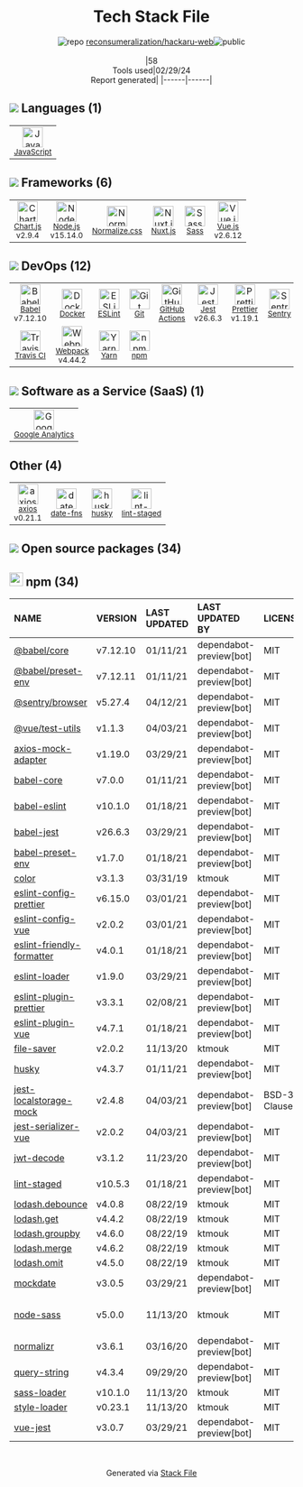 <!--
&lt;--- Readme.md Snippet without images Start ---&gt;
## Tech Stack
reconsumeralization/hackaru-web is built on the following main stack:

- [JavaScript](https://developer.mozilla.org/en-US/docs/Web/JavaScript) – Languages
- [Chart.js](http://www.chartjs.org/) – Charting Libraries
- [Node.js](http://nodejs.org/) – Frameworks (Full Stack)
- [Normalize.css](https://necolas.github.io/normalize.css/) – CSS Pre-processors / Extensions
- [Nuxt.js](https://nuxtjs.org) – Front-End Frameworks
- [Sass](http://sass-lang.com/) – CSS Pre-processors / Extensions
- [Vue.js](http://vuejs.org/) – Javascript UI Libraries
- [Babel](http://babeljs.io/) – JavaScript Compilers
- [Docker](https://www.docker.com/) – Virtual Machine Platforms & Containers
- [ESLint](http://eslint.org/) – Code Review
- [GitHub Actions](https://github.com/features/actions) – Continuous Integration
- [Jest](http://facebook.github.io/jest/) – Javascript Testing Framework
- [Prettier](https://prettier.io/) – Code Review
- [Sentry](https://sentry.io/welcome/?utm_source=stackshare&utm_medium=link&utm_campaign=profile) – Exception Monitoring
- [Travis CI](http://travis-ci.com/) – Continuous Integration
- [Webpack](http://webpack.js.org) – JS Build Tools / JS Task Runners
- [Yarn](https://yarnpkg.com/) – Front End Package Manager
- [Google Analytics](http://www.google.com/analytics) – General Analytics
- [axios](https://github.com/mzabriskie/axios) – Javascript Utilities & Libraries
- [date-fns](https://date-fns.org/) – Javascript Utilities & Libraries

Full tech stack [here](/techstack.md)

&lt;--- Readme.md Snippet without images End ---&gt;

&lt;--- Readme.md Snippet with images Start ---&gt;
## Tech Stack
reconsumeralization/hackaru-web is built on the following main stack:

- <img width='25' height='25' src='https://img.stackshare.io/service/1209/javascript.jpeg' alt='JavaScript'/> [JavaScript](https://developer.mozilla.org/en-US/docs/Web/JavaScript) – Languages
- <img width='25' height='25' src='https://img.stackshare.io/service/3866/_GD1-XrU_400x400.jpg' alt='Chart.js'/> [Chart.js](http://www.chartjs.org/) – Charting Libraries
- <img width='25' height='25' src='https://img.stackshare.io/service/1011/n1JRsFeB_400x400.png' alt='Node.js'/> [Node.js](http://nodejs.org/) – Frameworks (Full Stack)
- <img width='25' height='25' src='https://img.stackshare.io/service/6361/default_8c8faac34fdcb5b696503f5166b5232ad0adcf6e.png' alt='Normalize.css'/> [Normalize.css](https://necolas.github.io/normalize.css/) – CSS Pre-processors / Extensions
- <img width='25' height='25' src='https://img.stackshare.io/service/7304/23360933.png' alt='Nuxt.js'/> [Nuxt.js](https://nuxtjs.org) – Front-End Frameworks
- <img width='25' height='25' src='https://img.stackshare.io/service/1171/jCR2zNJV.png' alt='Sass'/> [Sass](http://sass-lang.com/) – CSS Pre-processors / Extensions
- <img width='25' height='25' src='https://img.stackshare.io/service/3837/paeckCWC.png' alt='Vue.js'/> [Vue.js](http://vuejs.org/) – Javascript UI Libraries
- <img width='25' height='25' src='https://img.stackshare.io/service/2739/-1wfGjNw.png' alt='Babel'/> [Babel](http://babeljs.io/) – JavaScript Compilers
- <img width='25' height='25' src='https://img.stackshare.io/service/586/n4u37v9t_400x400.png' alt='Docker'/> [Docker](https://www.docker.com/) – Virtual Machine Platforms & Containers
- <img width='25' height='25' src='https://img.stackshare.io/service/3337/Q4L7Jncy.jpg' alt='ESLint'/> [ESLint](http://eslint.org/) – Code Review
- <img width='25' height='25' src='https://img.stackshare.io/service/11563/actions.png' alt='GitHub Actions'/> [GitHub Actions](https://github.com/features/actions) – Continuous Integration
- <img width='25' height='25' src='https://img.stackshare.io/service/830/jest.png' alt='Jest'/> [Jest](http://facebook.github.io/jest/) – Javascript Testing Framework
- <img width='25' height='25' src='https://img.stackshare.io/service/7035/default_66f265943abed56bcdbfca1c866a4261b1fbb063.jpg' alt='Prettier'/> [Prettier](https://prettier.io/) – Code Review
- <img width='25' height='25' src='https://img.stackshare.io/service/191/default_9262326592c97828a2a4299dec085a3674dd05f4.png' alt='Sentry'/> [Sentry](https://sentry.io/welcome/?utm_source=stackshare&utm_medium=link&utm_campaign=profile) – Exception Monitoring
- <img width='25' height='25' src='https://img.stackshare.io/service/460/Lu6cGu0z_400x400.png' alt='Travis CI'/> [Travis CI](http://travis-ci.com/) – Continuous Integration
- <img width='25' height='25' src='https://img.stackshare.io/service/1682/IMG_4636.PNG' alt='Webpack'/> [Webpack](http://webpack.js.org) – JS Build Tools / JS Task Runners
- <img width='25' height='25' src='https://img.stackshare.io/service/5848/44mC-kJ3.jpg' alt='Yarn'/> [Yarn](https://yarnpkg.com/) – Front End Package Manager
- <img width='25' height='25' src='https://img.stackshare.io/service/64/cU74ahCn_400x400.jpg' alt='Google Analytics'/> [Google Analytics](http://www.google.com/analytics) – General Analytics
- <img width='25' height='25' src='https://img.stackshare.io/no-img-open-source.png' alt='axios'/> [axios](https://github.com/mzabriskie/axios) – Javascript Utilities & Libraries
- <img width='25' height='25' src='https://img.stackshare.io/service/10865/default_5551fb8853689f607a2bc0d5a09355d5a3d52bf0.png' alt='date-fns'/> [date-fns](https://date-fns.org/) – Javascript Utilities & Libraries

Full tech stack [here](/techstack.md)

&lt;--- Readme.md Snippet with images End ---&gt;
-->
<div align="center">

# Tech Stack File
![](https://img.stackshare.io/repo.svg "repo") [reconsumeralization/hackaru-web](https://github.com/reconsumeralization/hackaru-web)![](https://img.stackshare.io/public_badge.svg "public")
<br/><br/>
|58<br/>Tools used|02/29/24 <br/>Report generated|
|------|------|
</div>

## <img src='https://img.stackshare.io/languages.svg'/> Languages (1)
<table><tr>
  <td align='center'>
  <img width='36' height='36' src='https://img.stackshare.io/service/1209/javascript.jpeg' alt='JavaScript'>
  <br>
  <sub><a href="https://developer.mozilla.org/en-US/docs/Web/JavaScript">JavaScript</a></sub>
  <br>
  <sub></sub>
</td>

</tr>
</table>

## <img src='https://img.stackshare.io/frameworks.svg'/> Frameworks (6)
<table><tr>
  <td align='center'>
  <img width='36' height='36' src='https://img.stackshare.io/service/3866/_GD1-XrU_400x400.jpg' alt='Chart.js'>
  <br>
  <sub><a href="http://www.chartjs.org/">Chart.js</a></sub>
  <br>
  <sub>v2.9.4</sub>
</td>

<td align='center'>
  <img width='36' height='36' src='https://img.stackshare.io/service/1011/n1JRsFeB_400x400.png' alt='Node.js'>
  <br>
  <sub><a href="http://nodejs.org/">Node.js</a></sub>
  <br>
  <sub>v15.14.0</sub>
</td>

<td align='center'>
  <img width='36' height='36' src='https://img.stackshare.io/service/6361/default_8c8faac34fdcb5b696503f5166b5232ad0adcf6e.png' alt='Normalize.css'>
  <br>
  <sub><a href="https://necolas.github.io/normalize.css/">Normalize.css</a></sub>
  <br>
  <sub></sub>
</td>

<td align='center'>
  <img width='36' height='36' src='https://img.stackshare.io/service/7304/23360933.png' alt='Nuxt.js'>
  <br>
  <sub><a href="https://nuxtjs.org">Nuxt.js</a></sub>
  <br>
  <sub></sub>
</td>

<td align='center'>
  <img width='36' height='36' src='https://img.stackshare.io/service/1171/jCR2zNJV.png' alt='Sass'>
  <br>
  <sub><a href="http://sass-lang.com/">Sass</a></sub>
  <br>
  <sub></sub>
</td>

<td align='center'>
  <img width='36' height='36' src='https://img.stackshare.io/service/3837/paeckCWC.png' alt='Vue.js'>
  <br>
  <sub><a href="http://vuejs.org/">Vue.js</a></sub>
  <br>
  <sub>v2.6.12</sub>
</td>

</tr>
</table>

## <img src='https://img.stackshare.io/devops.svg'/> DevOps (12)
<table><tr>
  <td align='center'>
  <img width='36' height='36' src='https://img.stackshare.io/service/2739/-1wfGjNw.png' alt='Babel'>
  <br>
  <sub><a href="http://babeljs.io/">Babel</a></sub>
  <br>
  <sub>v7.12.10</sub>
</td>

<td align='center'>
  <img width='36' height='36' src='https://img.stackshare.io/service/586/n4u37v9t_400x400.png' alt='Docker'>
  <br>
  <sub><a href="https://www.docker.com/">Docker</a></sub>
  <br>
  <sub></sub>
</td>

<td align='center'>
  <img width='36' height='36' src='https://img.stackshare.io/service/3337/Q4L7Jncy.jpg' alt='ESLint'>
  <br>
  <sub><a href="http://eslint.org/">ESLint</a></sub>
  <br>
  <sub></sub>
</td>

<td align='center'>
  <img width='36' height='36' src='https://img.stackshare.io/service/1046/git.png' alt='Git'>
  <br>
  <sub><a href="http://git-scm.com/">Git</a></sub>
  <br>
  <sub></sub>
</td>

<td align='center'>
  <img width='36' height='36' src='https://img.stackshare.io/service/11563/actions.png' alt='GitHub Actions'>
  <br>
  <sub><a href="https://github.com/features/actions">GitHub Actions</a></sub>
  <br>
  <sub></sub>
</td>

<td align='center'>
  <img width='36' height='36' src='https://img.stackshare.io/service/830/jest.png' alt='Jest'>
  <br>
  <sub><a href="http://facebook.github.io/jest/">Jest</a></sub>
  <br>
  <sub>v26.6.3</sub>
</td>

<td align='center'>
  <img width='36' height='36' src='https://img.stackshare.io/service/7035/default_66f265943abed56bcdbfca1c866a4261b1fbb063.jpg' alt='Prettier'>
  <br>
  <sub><a href="https://prettier.io/">Prettier</a></sub>
  <br>
  <sub>v1.19.1</sub>
</td>

<td align='center'>
  <img width='36' height='36' src='https://img.stackshare.io/service/191/default_9262326592c97828a2a4299dec085a3674dd05f4.png' alt='Sentry'>
  <br>
  <sub><a href="https://sentry.io/welcome/?utm_source=stackshare&utm_medium=link&utm_campaign=profile">Sentry</a></sub>
  <br>
  <sub></sub>
</td>

</tr>
<tr>
  <td align='center'>
  <img width='36' height='36' src='https://img.stackshare.io/service/460/Lu6cGu0z_400x400.png' alt='Travis CI'>
  <br>
  <sub><a href="http://travis-ci.com/">Travis CI</a></sub>
  <br>
  <sub></sub>
</td>

<td align='center'>
  <img width='36' height='36' src='https://img.stackshare.io/service/1682/IMG_4636.PNG' alt='Webpack'>
  <br>
  <sub><a href="http://webpack.js.org">Webpack</a></sub>
  <br>
  <sub>v4.44.2</sub>
</td>

<td align='center'>
  <img width='36' height='36' src='https://img.stackshare.io/service/5848/44mC-kJ3.jpg' alt='Yarn'>
  <br>
  <sub><a href="https://yarnpkg.com/">Yarn</a></sub>
  <br>
  <sub></sub>
</td>

<td align='center'>
  <img width='36' height='36' src='https://img.stackshare.io/service/1120/lejvzrnlpb308aftn31u.png' alt='npm'>
  <br>
  <sub><a href="https://www.npmjs.com/">npm</a></sub>
  <br>
  <sub></sub>
</td>

</tr>
</table>

## <img src='https://img.stackshare.io/saas.svg'/> Software as a Service (SaaS) (1)
<table><tr>
  <td align='center'>
  <img width='36' height='36' src='https://img.stackshare.io/service/64/cU74ahCn_400x400.jpg' alt='Google Analytics'>
  <br>
  <sub><a href="http://www.google.com/analytics">Google Analytics</a></sub>
  <br>
  <sub></sub>
</td>

</tr>
</table>

## Other (4)
<table><tr>
  <td align='center'>
  <img width='36' height='36' src='https://img.stackshare.io/no-img-open-source.png' alt='axios'>
  <br>
  <sub><a href="https://github.com/mzabriskie/axios">axios</a></sub>
  <br>
  <sub>v0.21.1</sub>
</td>

<td align='center'>
  <img width='36' height='36' src='https://img.stackshare.io/service/10865/default_5551fb8853689f607a2bc0d5a09355d5a3d52bf0.png' alt='date-fns'>
  <br>
  <sub><a href="https://date-fns.org/">date-fns</a></sub>
  <br>
  <sub></sub>
</td>

<td align='center'>
  <img width='36' height='36' src='https://img.stackshare.io/service/9527/5502029.jpeg' alt='husky'>
  <br>
  <sub><a href="https://github.com/typicode/husky">husky</a></sub>
  <br>
  <sub></sub>
</td>

<td align='center'>
  <img width='36' height='36' src='https://img.stackshare.io/service/10577/11071.jpeg' alt='lint-staged'>
  <br>
  <sub><a href="https://github.com/okonet/lint-staged">lint-staged</a></sub>
  <br>
  <sub></sub>
</td>

</tr>
</table>


## <img src='https://img.stackshare.io/group.svg' /> Open source packages (34)</h2>

## <img width='24' height='24' src='https://img.stackshare.io/service/1120/lejvzrnlpb308aftn31u.png'/> npm (34)

|NAME|VERSION|LAST UPDATED|LAST UPDATED BY|LICENSE|VULNERABILITIES|
|:------|:------|:------|:------|:------|:------|
|[@babel/core](https://www.npmjs.com/@babel/core)|v7.12.10|01/11/21|dependabot-preview[bot] |MIT|N/A|
|[@babel/preset-env](https://www.npmjs.com/@babel/preset-env)|v7.12.11|01/11/21|dependabot-preview[bot] |MIT|N/A|
|[@sentry/browser](https://www.npmjs.com/@sentry/browser)|v5.27.4|04/12/21|dependabot-preview[bot] |MIT|N/A|
|[@vue/test-utils](https://www.npmjs.com/@vue/test-utils)|v1.1.3|04/03/21|dependabot-preview[bot] |MIT|N/A|
|[axios-mock-adapter](https://www.npmjs.com/axios-mock-adapter)|v1.19.0|03/29/21|dependabot-preview[bot] |MIT|N/A|
|[babel-core](https://www.npmjs.com/babel-core)|v7.0.0|01/11/21|dependabot-preview[bot] |MIT|N/A|
|[babel-eslint](https://www.npmjs.com/babel-eslint)|v10.1.0|01/18/21|dependabot-preview[bot] |MIT|N/A|
|[babel-jest](https://www.npmjs.com/babel-jest)|v26.6.3|03/29/21|dependabot-preview[bot] |MIT|N/A|
|[babel-preset-env](https://www.npmjs.com/babel-preset-env)|v1.7.0|01/18/21|dependabot-preview[bot] |MIT|N/A|
|[color](https://www.npmjs.com/color)|v3.1.3|03/31/19|ktmouk |MIT|N/A|
|[eslint-config-prettier](https://www.npmjs.com/eslint-config-prettier)|v6.15.0|03/01/21|dependabot-preview[bot] |MIT|N/A|
|[eslint-config-vue](https://www.npmjs.com/eslint-config-vue)|v2.0.2|03/01/21|dependabot-preview[bot] |MIT|N/A|
|[eslint-friendly-formatter](https://www.npmjs.com/eslint-friendly-formatter)|v4.0.1|01/18/21|dependabot-preview[bot] |MIT|N/A|
|[eslint-loader](https://www.npmjs.com/eslint-loader)|v1.9.0|03/29/21|dependabot-preview[bot] |MIT|N/A|
|[eslint-plugin-prettier](https://www.npmjs.com/eslint-plugin-prettier)|v3.3.1|02/08/21|dependabot-preview[bot] |MIT|N/A|
|[eslint-plugin-vue](https://www.npmjs.com/eslint-plugin-vue)|v4.7.1|01/18/21|dependabot-preview[bot] |MIT|N/A|
|[file-saver](https://www.npmjs.com/file-saver)|v2.0.2|11/13/20|ktmouk |MIT|N/A|
|[husky](https://www.npmjs.com/husky)|v4.3.7|01/11/21|dependabot-preview[bot] |MIT|N/A|
|[jest-localstorage-mock](https://www.npmjs.com/jest-localstorage-mock)|v2.4.8|04/03/21|dependabot-preview[bot] |BSD-3-Clause|N/A|
|[jest-serializer-vue](https://www.npmjs.com/jest-serializer-vue)|v2.0.2|04/03/21|dependabot-preview[bot] |MIT|N/A|
|[jwt-decode](https://www.npmjs.com/jwt-decode)|v3.1.2|11/23/20|dependabot-preview[bot] |MIT|N/A|
|[lint-staged](https://www.npmjs.com/lint-staged)|v10.5.3|01/18/21|dependabot-preview[bot] |MIT|N/A|
|[lodash.debounce](https://www.npmjs.com/lodash.debounce)|v4.0.8|08/22/19|ktmouk |MIT|N/A|
|[lodash.get](https://www.npmjs.com/lodash.get)|v4.4.2|08/22/19|ktmouk |MIT|N/A|
|[lodash.groupby](https://www.npmjs.com/lodash.groupby)|v4.6.0|08/22/19|ktmouk |MIT|N/A|
|[lodash.merge](https://www.npmjs.com/lodash.merge)|v4.6.2|08/22/19|ktmouk |MIT|N/A|
|[lodash.omit](https://www.npmjs.com/lodash.omit)|v4.5.0|08/22/19|ktmouk |MIT|N/A|
|[mockdate](https://www.npmjs.com/mockdate)|v3.0.5|03/29/21|dependabot-preview[bot] |MIT|N/A|
|[node-sass](https://www.npmjs.com/node-sass)|v5.0.0|11/13/20|ktmouk |MIT|[CVE-2020-24025](https://github.com/advisories/GHSA-r8f7-9pfq-mjmv) (Moderate)|
|[normalizr](https://www.npmjs.com/normalizr)|v3.6.1|03/16/20|dependabot-preview[bot] |MIT|N/A|
|[query-string](https://www.npmjs.com/query-string)|v4.3.4|09/29/20|dependabot-preview[bot] |MIT|N/A|
|[sass-loader](https://www.npmjs.com/sass-loader)|v10.1.0|11/13/20|ktmouk |MIT|N/A|
|[style-loader](https://www.npmjs.com/style-loader)|v0.23.1|11/13/20|ktmouk |MIT|N/A|
|[vue-jest](https://www.npmjs.com/vue-jest)|v3.0.7|03/29/21|dependabot-preview[bot] |MIT|N/A|

<br/>
<div align='center'>

Generated via [Stack File](https://github.com/marketplace/stack-file)
